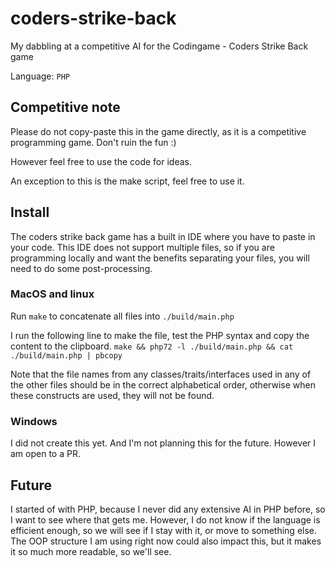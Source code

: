 # coders-strike-back
My dabbling at a competitive AI for the Codingame - Coders Strike Back game

Language: `PHP`

## Competitive note
Please do not copy-paste this in the game directly, as it is a competitive programming game.
Don't ruin the fun :)

However feel free to use the code for ideas.

An exception to this is the make script, feel free to use it. 

## Install
The coders strike back game has a built in IDE where you have to paste in your code.
This IDE does not support multiple files, so if you are programming locally 
and want the benefits separating your files, you will need to do some post-processing. 

### MacOS and linux 
Run `make` to concatenate all files into `./build/main.php`

I run the following line to make the file, test the PHP syntax and copy the content to the clipboard.
`make && php72 -l ./build/main.php && cat ./build/main.php | pbcopy`

Note that the file names from any classes/traits/interfaces used in any of the other files should be in 
the correct alphabetical order, otherwise when these constructs are used, they will not be found.

### Windows 
I did not create this yet. And I'm not planning this for the future.
However I am open to a PR.

## Future
I started of with PHP, because I never did any extensive AI in PHP before, so I want to see where that gets me.
However, I do not know if the language is efficient enough, so we will see if I stay with it, or move to something else.
The OOP structure I am using right now could also impact this, but it makes it so much more readable, so we'll see.
